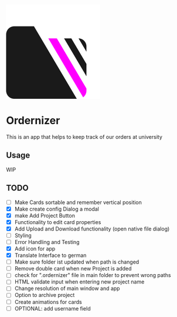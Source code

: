 ![Ordernizer Logo](./public/256x256.png)


# Ordernizer

This is an app that helps to keep track of our orders at university

## Usage

WIP

## TODO

- [ ] Make Cards sortable and remember vertical position
- [x] Make create config Dialog a modal
- [x] make Add Project Button
- [x] Functionality to edit card properties
- [x] Add Upload and Download functionality (open native file dialog)
- [ ] Styling
- [ ] Error Handling and Testing
- [x] Add icon for app
- [x] Translate Interface to german
- [ ] Make sure folder ist updated when path is changed
- [ ] Remove double card when new Project is added
- [ ] check for ".ordernizer" file in main folder to prevent wrong paths
- [ ] HTML validate input when entering new project name
- [ ] Change resolution of main window and app
- [ ] Option to archive project
- [ ] Create animations for cards
- [ ] OPTIONAL: add username field
